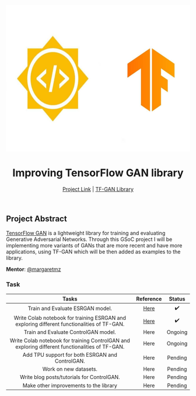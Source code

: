 <br />
<p align="center">
  <a href="https://summerofcode.withgoogle.com/projects/#4563139045097472">
    <img src="Images/readme.jpg" alt="Logo" width="600" height="400">
  </a>
  <h1 align="center">Improving TensorFlow GAN library</h1>
</p>
<p align="center">
  <a href="https://summerofcode.withgoogle.com/projects/#4563139045097472">Project Link</a> |
  <a href="https://github.com/tensorflow/gan">TF-GAN Library</a>
</p>
<br>

## Project Abstract

[TensorFlow GAN](https://github.com/tensorflow/gan) is a lightweight library for training and evaluating Generative Adversarial Networks. Through this GSoC project I will be implementing more variants of GANs that are more recent and have more applications, using TF-GAN which will be then added as examples to the library.


**Mentor**: [@margaretmz](https://github.com/margaretmz)

### Task
|Tasks|Reference|Status|
|:-:|:-:|:-:|
|Train and Evaluate ESRGAN model.|[Here](esrgan)| :heavy_check_mark: |
|Write Colab notebook for training ESRGAN and exploring different functionalities of TF-GAN. |[Here](esrgan/colab_notebook)|  :heavy_check_mark:|
|Train and Evaluate ControlGAN model.|Here| Ongoing |
|Write Colab notebook for training ControlGAN and exploring different functionalities of TF-GAN. |Here| Ongoing |
|Add TPU support for both ESRGAN and ControlGAN.|Here| Pending |
|Work on new datasets.|Here| Pending |
|Write blog posts/tutorials for ControlGAN.|Here| Pending |
|Make other improvements to the library |Here| Pending |
